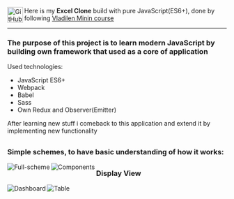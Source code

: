 
[<img align="left" alt="GitHub" width="36px" src="https://simpleicons.org/icons/microsoftexcel.svg" />][githubRep]

Here is my **Excel Clone**  build with pure JavaScript(ES6+), done by following [Vladilen Minin course](https://www.jsexcel.ru/)

***

### The purpose of this project is to learn modern JavaScript by building own framework that used as a core of application

Used technologies:

 - JavaScript ES6+
 - Webpack
 - Babel
 - Sass
 - Own Redux and Observer(Emitter)
 
After learning new stuff i comeback to this application and extend it by implementing new functionality

##

### Simple schemes, to have basic understanding of how it works:

<img align="left" alt="Full-scheme"  src="https://i.ibb.co/5hmm0J0/Full-scheme.jpg" />

<img align="left" alt="Components"  src="https://i.ibb.co/NSVTHNT/Components.jpg" />

##

### Display View

<img align="left" alt="Dashboard"  src="https://i.ibb.co/r5zL3y4/Dashboard.png" />

<img align="left" alt="Table"  src="https://i.ibb.co/cJVkfhk/table-example.png" />

[githubRep]: https://github.com/shevpai/excel-app

